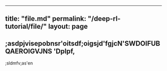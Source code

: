 
---
title: "file.md"
permalink: "/deep-rl-tutorial/file/"
layout: page
---


## ;asdpjvisepobnsr'oitsdf;oigsjd'fgjcN'SWDOIFUBQAEROIGVJNS 'Dplpf,
;sldmfv;as'en